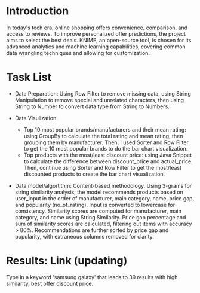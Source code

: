 # Introduction
In today's tech era, online shopping offers convenience, comparison, and access to reviews. To improve personalized offer predictions, the project aims to select the best deals. KNIME, an open-source tool, is chosen for its advanced analytics and machine learning capabilities, covering common data wrangling techniques and allowing for customization.


# Task List
- Data Preparation: Using Row Filter to remove missing data, using String Manipulation to remove special and unrelated characters, then using String to Number to convert data type from String to Numbers.

- Data Visulization: 
  - Top 10 most popular brands/manufacturers and their mean rating: using GroupBy to calculate the total rating and mean rating, then grouping them by manufacturer. Then, I used Sorter and Row Filter to get the 10 most popular brands to do the bar chart visualization. 
  - Top products with the most/least discount price: using Java Snippet to calculate the difference between discount_price and actual_price. Then, continue using Sorter and Row Filter to get the most/least discounted products to create the bar chart visualization. 

- Data model/algortithm: Content-based methodology. 
    Using 3-grams for string similarity analysis, the model recommends products based on user_input in the order of manufacturer, main category, name, price gap, and popularity (no_of_rating). Input is converted to lowercase for consistency. Similarity scores are computed for manufacturer, main category, and name using String Similarity. Price gap percentage and sum of similarity scores are calculated, filtering out items with accuracy > 80%. Recommendations are further sorted by price gap and popularity, with extraneous columns removed for clarity.


# Results: Link (updating)
Type in a keyword 'samsung galaxy' that leads to 39 results with high similarity, best offer discount price. 
